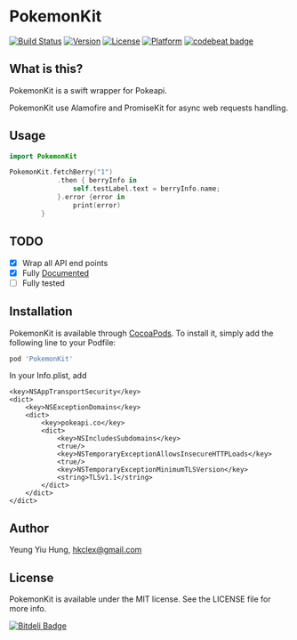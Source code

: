 # PokemonKit

[![Build Status](https://travis-ci.org/ContinuousLearning/PokemonKit.svg?branch=master)](https://travis-ci.org/ContinuousLearning/PokemonKit)
[![Version](https://img.shields.io/cocoapods/v/PokemonKit.svg?style=flat)](http://cocoapods.org/pods/PokemonKit)
[![License](https://img.shields.io/cocoapods/l/PokemonKit.svg?style=flat)](http://cocoapods.org/pods/PokemonKit)
[![Platform](https://img.shields.io/cocoapods/p/PokemonKit.svg?style=flat)](http://cocoapods.org/pods/PokemonKit)
[![codebeat badge](https://codebeat.co/badges/8394f59e-c142-4477-b535-3d0b58007f78)](https://codebeat.co/projects/github-com-continuouslearning-pokemonkit)

## What is this?
PokemonKit is a swift wrapper for Pokeapi. 

PokemonKit use Alamofire and PromiseKit for async web requests handling.

## Usage

```swift
import PokemonKit

PokemonKit.fetchBerry("1")
            .then { berryInfo in
                self.testLabel.text = berryInfo.name;
            }.error {error in
                print(error)
        }
```

## TODO

- [x] Wrap all API end points
- [x] Fully [Documented](http://continuouslearning.github.io/PokemonKit/)
- [ ] Fully tested

## Installation

PokemonKit is available through [CocoaPods](http://cocoapods.org). To install
it, simply add the following line to your Podfile:

```ruby
pod 'PokemonKit'
```

In your Info.plist, add
```plist
<key>NSAppTransportSecurity</key>
<dict>
	<key>NSExceptionDomains</key>
	<dict>
		<key>pokeapi.co</key>
		<dict>
			<key>NSIncludesSubdomains</key>
			<true/>
			<key>NSTemporaryExceptionAllowsInsecureHTTPLoads</key>
			<true/>
			<key>NSTemporaryExceptionMinimumTLSVersion</key>
			<string>TLSv1.1</string>
		</dict>
	</dict>
</dict>
```

## Author

Yeung Yiu Hung, hkclex@gmail.com

## License

PokemonKit is available under the MIT license. See the LICENSE file for more info.


[![Bitdeli Badge](https://d2weczhvl823v0.cloudfront.net/ContinuousLearning/pokemonkit/trend.png)](https://bitdeli.com/free "Bitdeli Badge")

